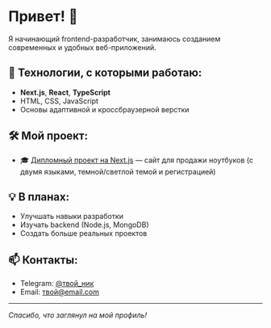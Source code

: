 # Привет! 👋

Я начинающий frontend-разработчик, занимаюсь созданием современных и удобных веб-приложений.

## 🚀 Технологии, с которыми работаю:
- **Next.js**, **React**, **TypeScript**
- HTML, CSS, JavaScript
- Основы адаптивной и кроссбраузерной верстки

## 🛠 Мой проект:
- 🎓 [Дипломный проект на Next.js](ссылка_на_репозиторий_проекта) — сайт для продажи ноутбуков (с двумя языками, темной/светлой темой и регистрацией)

## 💡 В планах:
- Улучшать навыки разработки
- Изучать backend (Node.js, MongoDB)
- Создать больше реальных проектов

## 📫 Контакты:
- Telegram: [@твой_ник](https://t.me/твой_ник)
- Email: твой@email.com

---
_Спасибо, что заглянул на мой профиль!_
